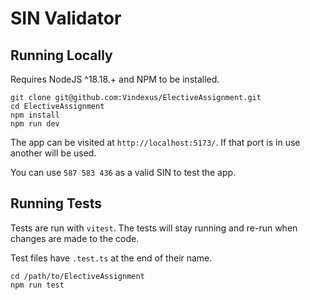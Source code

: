 # SIN Validator

## Running Locally
Requires NodeJS ^18.18.+ and NPM to be installed.

```
git clone git@github.com:Vindexus/ElectiveAssignment.git
cd ElectiveAssignment
npm install
npm run dev
```

The app can be visited at `http://localhost:5173/`. If that port is in use another will be used.

You can use `587 583 436` as a valid SIN to test the app.

## Running Tests
Tests are run with `vitest`. The tests will stay running and re-run when changes are made to the code.

Test files have `.test.ts` at the end of their name.

```
cd /path/to/ElectiveAssignment
npm run test
```

